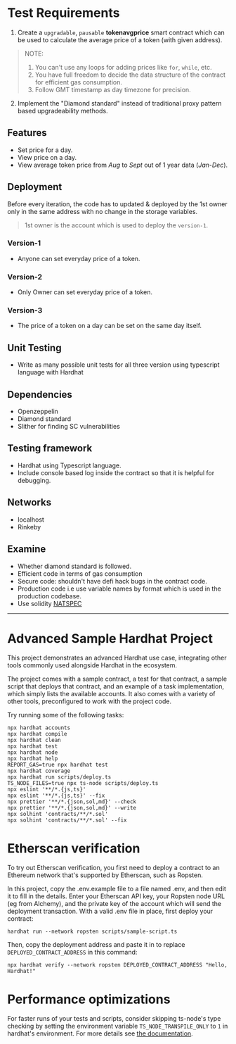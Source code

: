# Test Requirements
<!-- Kyle Wilson -->
1. Create a `upgradable`, `pausable` __tokenavgprice__ smart contract which can be used to calculate the average price of a token (with given address).

> NOTE: 
> 1. You can't use any loops for adding prices like `for`, `while`, etc.
> 2. You have full freedom to decide the data structure of the contract for efficient gas consumption.
> 3. Follow GMT timestamp as day timezone for precision.

2. Implement the "Diamond standard" instead of traditional proxy pattern based upgradeability methods. 

## Features
* Set price for a day.
* View price on a day.
* View average token price from _Aug_ to _Sept_ out of 1 year data (_Jan_-_Dec_).

## Deployment
Before every iteration, the code has to updated & deployed by the 1st owner only in the same address with no change in the storage variables.

> 1st owner is the account which is used to deploy the `version-1`.

### Version-1
* Anyone can set everyday price of a token. 

### Version-2
* Only Owner can set everyday price of a token.

### Version-3
* The price of a token on a day can be set on the same day itself.


## Unit Testing
* Write as many possible unit tests for all three version using typescript language with Hardhat

## Dependencies
* Openzeppelin
* Diamond standard
* Slither for finding SC vulnerabilities

## Testing framework
* Hardhat using Typescript language.
* Include console based log inside the contract so that it is helpful for debugging.

## Networks
* localhost
* Rinkeby

## Examine
* Whether diamond standard is followed.
* Efficient code in terms of gas consumption
* Secure code: shouldn't have defi hack bugs in the contract code.
* Production code i.e use variable names by format which is used in the production codebase.
* Use solidity [NATSPEC](https://docs.soliditylang.org/en/latest/style-guide.html#natspec) 


-------------------------------------------------------------------------------------------------------

# Advanced Sample Hardhat Project

This project demonstrates an advanced Hardhat use case, integrating other tools commonly used alongside Hardhat in the ecosystem.

The project comes with a sample contract, a test for that contract, a sample script that deploys that contract, and an example of a task implementation, which simply lists the available accounts. It also comes with a variety of other tools, preconfigured to work with the project code.

Try running some of the following tasks:

```shell
npx hardhat accounts
npx hardhat compile
npx hardhat clean
npx hardhat test
npx hardhat node
npx hardhat help
REPORT_GAS=true npx hardhat test
npx hardhat coverage
npx hardhat run scripts/deploy.ts
TS_NODE_FILES=true npx ts-node scripts/deploy.ts
npx eslint '**/*.{js,ts}'
npx eslint '**/*.{js,ts}' --fix
npx prettier '**/*.{json,sol,md}' --check
npx prettier '**/*.{json,sol,md}' --write
npx solhint 'contracts/**/*.sol'
npx solhint 'contracts/**/*.sol' --fix
```

# Etherscan verification

To try out Etherscan verification, you first need to deploy a contract to an Ethereum network that's supported by Etherscan, such as Ropsten.

In this project, copy the .env.example file to a file named .env, and then edit it to fill in the details. Enter your Etherscan API key, your Ropsten node URL (eg from Alchemy), and the private key of the account which will send the deployment transaction. With a valid .env file in place, first deploy your contract:

```shell
hardhat run --network ropsten scripts/sample-script.ts
```

Then, copy the deployment address and paste it in to replace `DEPLOYED_CONTRACT_ADDRESS` in this command:

```shell
npx hardhat verify --network ropsten DEPLOYED_CONTRACT_ADDRESS "Hello, Hardhat!"
```

# Performance optimizations

For faster runs of your tests and scripts, consider skipping ts-node's type checking by setting the environment variable `TS_NODE_TRANSPILE_ONLY` to `1` in hardhat's environment. For more details see [the documentation](https://hardhat.org/guides/typescript.html#performance-optimizations).

